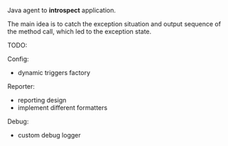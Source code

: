 
Java agent to <b>introspect</b> application.

The main idea is to catch the exception situation and output sequence of the method call, which led to the exception state.


TODO:

Config:
- dynamic triggers factory

Reporter:
- reporting design
- implement different formatters

Debug:
- custom debug logger
